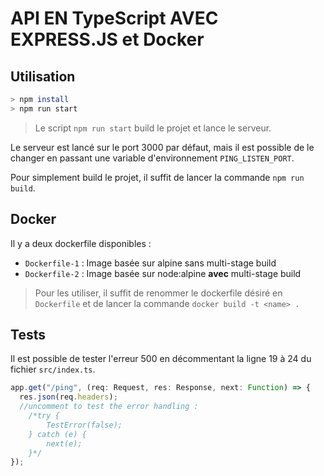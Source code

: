 # API EN TypeScript AVEC EXPRESS.JS et Docker

## Utilisation

```bash
> npm install
> npm run start
```

> Le script `npm run start` build le projet et lance le serveur.

Le serveur est lancé sur le port 3000 par défaut, mais il est possible de le changer en passant une variable d'environnement `PING_LISTEN_PORT`.

Pour simplement build le projet, il suffit de lancer la commande `npm run build`.

## Docker

Il y a deux dockerfile disponibles :

- `Dockerfile-1` : Image basée sur alpine sans multi-stage build
- `Dockerfile-2` : Image basée sur node:alpine **avec** multi-stage build

> Pour les utiliser, il suffit de renommer le dockerfile désiré en `Dockerfile` et de lancer la commande `docker build -t <name> .`

## Tests

Il est possible de tester l'erreur 500 en décommentant la ligne 19 à 24 du fichier `src/index.ts`.

```ts
app.get("/ping", (req: Request, res: Response, next: Function) => {
  res.json(req.headers);
  //uncomment to test the error handling :
    /*try {
        TestError(false);
    } catch (e) {
        next(e);
    }*/
});
```
